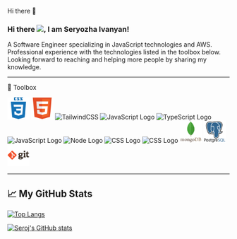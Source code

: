  Hi there 👋
### Hi there <img src="https://raw.githubusercontent.com/MartinHeinz/MartinHeinz/master/wave.gif" width="30px">, I am Seryozha Ivanyan!

<!--
**serojivanyan/serojivanyan** is a ✨ _special_ ✨ repository because its `README.md` (this file) appears on your GitHub profile.

Here are some ideas to get you started:

- 🔭 I’m currently working on ...
- 🌱 I’m currently learning ...
- 👯 I’m looking to collaborate on ...
- 🤔 I’m looking for help with ...
- 💬 Ask me about ...
- 📫 How to reach me: ...
- 😄 Pronouns: ...
- ⚡ Fun fact: ...
-->
A Software Engineer specializing in JavaScript technologies and AWS. Professional experience with the technologies listed in the toolbox below.
Looking forward to reaching and helping more people by sharing my knowledge.


---

🧰 Toolbox


<img src="https://github.com/devicons/devicon/blob/master/icons/css3/css3-plain-wordmark.svg" alt="CSS" width="50" height="50"/> <img src="https://github.com/devicons/devicon/blob/master/icons/html5/html5-original.svg" alt="HTML" width="50" height="50"/> <img src="https://cdn.worldvectorlogo.com/logos/tailwindcss.svg" alt="TailwindCSS" width="50" height="50"/>   <img src="https://cdn.worldvectorlogo.com/logos/logo-javascript.svg" alt="JavaScript Logo" width="50" height="50"/>    <img src="https://cdn.worldvectorlogo.com/logos/typescript.svg" alt="TypeScript Logo" width="50" height="50"/>   <img src="https://cdn.worldvectorlogo.com/logos/express-109.svg" alt="JavaScript Logo" width="50" height="50"/>    <img src="https://cdn.worldvectorlogo.com/logos/nodejs-2.svg" alt="Node Logo" width="50" height="50"/>     <img src="https://cdn.worldvectorlogo.com/logos/aws-2.svg" alt="CSS Logo" width="50" height="50"/>      <img src="https://cdn.worldvectorlogo.com/logos/mysql-3.svg" alt="CSS Logo" width="50" height="50"/> <img src="https://github.com/devicons/devicon/blob/master/icons/mongodb/mongodb-original-wordmark.svg" alt="MongoDB" width="50" height="50"/>
<img src="https://github.com/devicons/devicon/blob/master/icons/postgresql/postgresql-original-wordmark.svg" alt="PostgreSQL" width="50" height="50"/>
<img src="https://github.com/devicons/devicon/blob/master/icons/git/git-original-wordmark.svg" alt="Git" width="50" height="50"/>

---



## &#x1f4c8; My GitHub Stats

[![Top Langs](https://github-readme-stats.vercel.app/api/top-langs/?username=serojivanyan&hide=java,html,css&theme=radical)](https://github.com/anuraghazra/github-readme-stats)

[![Seroj's GitHub stats](https://github-readme-stats.vercel.app/api?username=serojivanyan&theme=radical)](https://github.com/anuraghazra/github-readme-stats)
